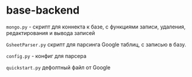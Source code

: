 # base-backend

`mongo.py` - скрипт для коннекта к базе, с функциями записи, удаления, редактирования и вывода записей


`GsheetParser.py` скрипт для парсинга Google таблиц, с записью в базу.


`config.py` - конфиг для парсера


`quickstart.py` дефолтный файл от Google
